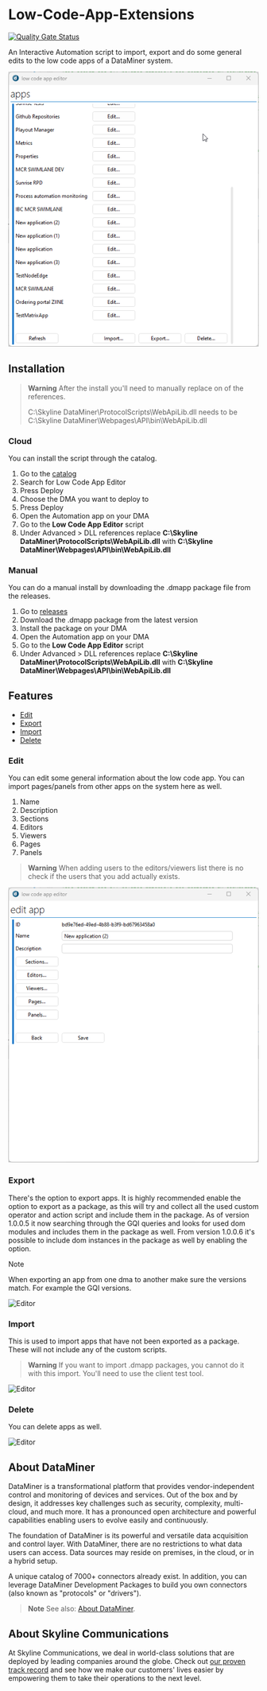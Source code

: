 # Low-Code-App-Extensions

[![Quality Gate Status](https://sonarcloud.io/api/project_badges/measure?project=SkylineCommunications_Low-Code-App-Extensions&metric=alert_status)](https://sonarcloud.io/summary/new_code?id=SkylineCommunications_Low-Code-App-Extensions)

An Interactive Automation script to import, export and do some general edits to the low code apps of a DataMiner system.

![Overview](Documentation/LCAEditor_1_0_0_8.gif)

## Installation

> **Warning**
> After the install you'll need to manually replace on of the references.
>
> C:\Skyline DataMiner\ProtocolScripts\WebApiLib.dll needs to be C:\Skyline DataMiner\Webpages\API\bin\WebApiLib.dll

### Cloud 
You can install the script through the catalog. 
1. Go to the [catalog](https://catalog.dataminer.services/)
1. Search for Low Code App Editor
1. Press Deploy
1. Choose the DMA you want to deploy to
1. Press Deploy
1. Open the Automation app on your DMA
1. Go to the **Low Code App Editor** script
1. Under Advanced > DLL references replace **C:\Skyline DataMiner\ProtocolScripts\WebApiLib.dll** with **C:\Skyline DataMiner\Webpages\API\bin\WebApiLib.dll**

### Manual
You can do a manual install by downloading the .dmapp package file from the releases.
1. Go to [releases](https://github.com/SkylineCommunications/Low-Code-App-Extensions/releases)
1. Download the .dmapp package from the latest version
1. Install the package on your DMA
1. Open the Automation app on your DMA
1. Go to the **Low Code App Editor** script
1. Under Advanced > DLL references replace **C:\Skyline DataMiner\ProtocolScripts\WebApiLib.dll** with **C:\Skyline DataMiner\Webpages\API\bin\WebApiLib.dll**

## Features

- [Edit](#edit)
- [Export](#export)
- [Import](#import)
- [Delete](#delete)

### Edit
You can edit some general information about the low code app. You can import pages/panels from other apps on the system here as well.
1. Name
1. Description
1. Sections
1. Editors
1. Viewers
1. Pages
1. Panels

> **Warning**
> When adding users to the editors/viewers list there is no check if the users that you add actually exists.
>

![Editor](Documentation/EditorDialog_1_0_0_8.gif)

### Export
There's the option to export apps. It is highly recommended enable the option to export as a package, as this will try and collect all the used custom operator and action script and include them in the package. As of version 1.0.0.5 it now searching through the GQI queries and looks for used dom modules and includes them in the package as well. From version 1.0.0.6 it's possible to include dom instances in the package as well by enabling the option.

> [!NOTE]  
> When exporting an app from one dma to another make sure the versions match. For example the GQI versions.

![Editor](Documentation/ExportDialog.png)

### Import 
This is used to import apps that have not been exported as a package. These will not include any of the custom scripts.

> **Warning**
> If you want to import .dmapp packages, you cannot do it with this import. You'll need to use the client test tool.

![Editor](Documentation/ImportDialog.png)

### Delete
You can delete apps as well.

![Editor](Documentation/DeleteDialog.png)

## About DataMiner

DataMiner is a transformational platform that provides vendor-independent control and monitoring of devices and services. 
Out of the box and by design, it addresses key challenges such as security, complexity, multi-cloud, and much more. 
It has a pronounced open architecture and powerful capabilities enabling users to evolve easily and continuously.

The foundation of DataMiner is its powerful and versatile data acquisition and control layer. 
With DataMiner, there are no restrictions to what data users can access. 
Data sources may reside on premises, in the cloud, or in a hybrid setup.

A unique catalog of 7000+ connectors already exist. 
In addition, you can leverage DataMiner Development Packages to build you own connectors (also known as "protocols" or "drivers").

> **Note**
> See also: [About DataMiner](https://aka.dataminer.services/about-dataminer).

## About Skyline Communications

At Skyline Communications, we deal in world-class solutions that are deployed by leading companies around the globe. 
Check out [our proven track record](https://aka.dataminer.services/about-skyline) and see how we make our customers' lives easier by empowering them to take their operations to the next level.
